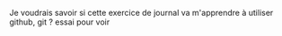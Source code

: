 Je voudrais savoir si cette exercice de journal va m'apprendre à utiliser github, git ?
essai pour voir
